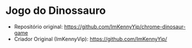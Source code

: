 # Jogo do Dinossauro

- Repositório original: https://github.com/ImKennyYip/chrome-dinosaur-game
- Criador Original (ImKennyVip): https://github.com/ImKennyYip/